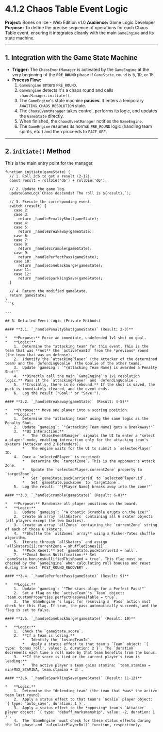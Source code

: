 # 4.1.2 Chaos Table Event Logic

**Project:** Bones on Ice - Web Edition v1.0
**Audience:** Game Logic Developer
**Purpose:** To define the precise sequence of operations for each Chaos Table event, ensuring it integrates cleanly with the main `GameEngine` and its state machine.

---

## 1. Integration with the Game State Machine

*   **Trigger:** The `ChaosEventManager` is activated by the `GameEngine` at the very beginning of the **`PRE_ROUND`** phase if `GameState.round` is 5, 10, or 15.
*   **Process Flow:**
    1.  `GameEngine` enters `PRE_ROUND`.
    2.  `GameEngine` detects it's a chaos round and calls `chaosManager.initiate()`.
    3.  The `GameEngine`'s state machine **pauses**. It enters a temporary `AWAITING_CHAOS_RESOLUTION` state.
    4.  The `ChaosEventManager` takes control, performs its logic, and updates the `GameState` directly.
    5.  When finished, the `ChaosEventManager` notifies the `GameEngine`.
    6.  The `GameEngine` resumes its normal `PRE_ROUND` logic (handling team spirits, etc.) and then proceeds to `FACE_OFF`.

---

## 2. `initiate()` Method

This is the main entry point for the manager.

```$
function initiate(gameState) {
  // 1. Roll 2d6 to get a result (2-12).
  const result = rollDie('d6') + rollDie('d6');

  // 2. Update the game log.
  updateGameLog(`Chaos descends! The roll is ${result}.`);

  // 3. Execute the corresponding event.
  switch (result) {
    case 2:
    case 3:
      return _handlePenaltyShot(gameState);
    case 4:
    case 5:
      return _handleBreakaway(gameState);
    case 6:
    case 7:
    case 8:
      return _handleScramble(gameState);
    case 9:
      return _handlePerfectPass(gameState);
    case 10:
      return _handleComebackSurge(gameState);
    case 11:
    case 12:
      return _handleSparklingSave(gameState);
  }

  // 4. Return the modified gameState.
  return gameState;
}
```$

---

## 3. Detailed Event Logic (Private Methods)

#### **3.1. `_handlePenaltyShot(gameState)` (Result: 2-3)**

*   **Purpose:** Force an immediate, undefended 1v1 shot on goal.
*   **Logic:**
    1.  Determine the "attacking team" for this event. This is the team that was **not** the `activeTeamId` from the *previous* round (the team that was on defense).
    2.  Identify the `attackingPlayer` (the Attacker of the determined team) and the `defendingGoalie` (the Goalie of the other team).
    3.  Update `gameLog`: `"{Attacking Team Name} is awarded a Penalty Shot!"`
    4.  **Directly call the main `GameEngine`'s 1v1 resolution logic.** Pass it the `attackingPlayer` and `defendingGoalie`.
    5.  **Crucially, there is no rebound.** If the shot is saved, the puck is immediately cleared, and the event ends.
    6.  Log the result ("Goal!" or "Save!").

#### **3.2. `_handleBreakaway(gameState)` (Result: 4-5)**

*   **Purpose:** Move one player into a scoring position.
*   **Logic:**
    1.  Determine the "attacking team" using the same logic as the Penalty Shot.
    2.  Update `gameLog`: `"{Attacking Team Name} gets a Breakaway!"`
    3.  **UI Interaction:**
        *   The `ChaosEventManager` signals the UI to enter a "select a player" mode, enabling interaction only for the attacking team's skaters (Attacker and 2 Defenders).
        *   The engine waits for the UI to submit a `selectedPlayer` ID.
    4.  Once a `selectedPlayer` is received:
        *   Determine the `targetZone`. This is the opponent's Attack Zone.
        *   Update the `selectedPlayer.currentZone` property to `targetZone`.
        *   Set `gameState.puckCarrierId` to `selectedPlayer.id`.
        *   Set `gameState.puckZone` to `targetZone`.
    5.  Log the result: `"{Player Name} breaks away into the zone!"`

#### **3.3. `_handleScramble(gameState)` (Result: 6-8)**

*   **Purpose:** Randomize all player positions on the board.
*   **Logic:**
    1.  Update `gameLog`: `"A chaotic Scramble erupts on the ice!"`
    2.  Create an array `allSkaters` containing all 6 skater objects (all players except the two Goalies).
    3.  Create an array `allZones` containing the `currentZone` string of each of those 6 skaters.
    4.  **Shuffle the `allZones` array** using a Fisher-Yates shuffle algorithm.
    5.  Iterate through `allSkaters` and assign `allSkaters[i].currentZone = shuffledZones[i]`.
    6.  **Puck Reset:** Set `gameState.puckCarrierId = null`.
    7.  **Zonal Bonus Nullification:** Set `gameState.bonusesNullifiedThisRound = true`. This flag must be checked by the `GameEngine` when calculating roll bonuses and reset during the next `POST_ROUND_RECOVERY`.

#### **3.4. `_handlePerfectPass(gameState)` (Result: 9)**

*   **Logic:**
    1.  Update `gameLog`: `"The stars align for a Perfect Pass!"`
    2.  Set a flag on the `activeTeam`'s `Team` object: `team.customProperties.perfectPassAvailable = true`.
    3.  The `GameEngine`'s logic for resolving a `Pass` action must check for this flag. If true, the pass automatically succeeds, and the flag is set to false.

#### **3.5. `_handleComebackSurge(gameState)` (Result: 10)**

*   **Logic:**
    1.  Check the `gameState.score`.
    2.  **If a team is losing:**
        *   Identify the `losingTeamId`.
        *   Apply a status effect to that team's `Team` object: `{ type: 'bonus_roll', value: 2, duration: 2 }`. The `duration` decrements each time a roll made by that team benefits from the bonus.
    3.  **If the score is tied or the current player's team is leading:**
        *   The active player's team gains stamina: `team.stamina = min(MAX_STAMINA, team.stamina + 3)`.

#### **3.6. `_handleSparklingSave(gameState)` (Result: 11-12)**

*   **Logic:**
    1.  Determine the "defending team" (the team that *was* the active team last round).
    2.  Apply a status effect to that team's `Goalie` player object: `{ type: 'auto_save', duration: 1 }`.
    3.  Apply a status effect to the *opposing* team's `Attacker` player object: `{ type: 'debuff_marksmanship', value: -2, duration: 1 }`.
    4.  The `GameEngine` must check for these status effects during the 1v1 phase and `calculatePlayerRoll` function, respectively.